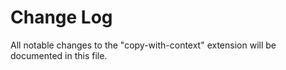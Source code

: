 # Change Log

All notable changes to the "copy-with-context" extension will be documented in this file.